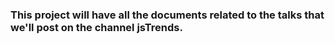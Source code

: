 ### This project will have all the documents related to the talks that we'll post on the channel jsTrends.